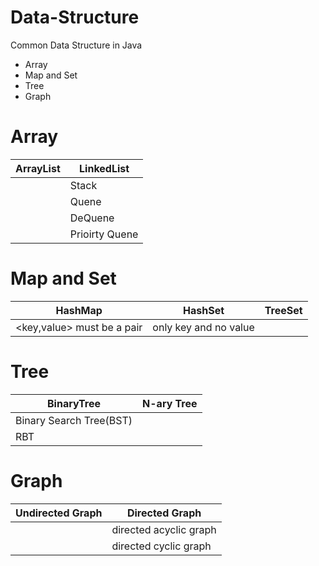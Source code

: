# Data-Structure
Common Data Structure in Java

<ul>
  <li>Array</li>
  <li>Map and Set</li>
  <li>Tree</li>
  <li> Graph</li>
</ul>

# Array
| ArrayList | LinkedList |
| --- | ----- |
| |Stack|
| |Quene|
||DeQuene|
||Prioirty Quene|

# Map and Set
| HashMap | HashSet |TreeSet|
| --- | ----- |:--|
|<key,value> must be a pair|only key and no value|

# Tree
| BinaryTree | N-ary Tree |
| --- | ----- |
|Binary Search Tree(BST)||
|RBT||

# Graph
| Undirected Graph | Directed Graph |
| --- | ----- |
| |directed acyclic graph|
| |directed cyclic graph|

